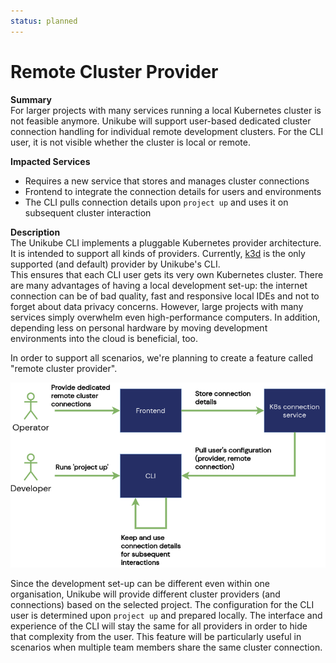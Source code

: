 ```yaml
---
status: planned
---
```


# Remote Cluster Provider

**Summary**  
For larger projects with many services running a local Kubernetes cluster is not feasible anymore. Unikube will support user-based dedicated cluster connection handling for individual remote development clusters. For the CLI user, it is not visible whether the cluster is local or remote.

**Impacted Services**  
- Requires a new service that stores and manages cluster connections  
- Frontend to integrate the connection details for users and environments  
- The CLI pulls connection details upon `project up` and uses it on subsequent cluster interaction  


**Description**  
The Unikube CLI implements a pluggable Kubernetes provider architecture. It is intended to support all kinds of providers. Currently, [k3d](https://k3d.io/) is the only supported (and default) provider by Unikube's CLI.  
This ensures that each CLI user gets its very own Kubernetes cluster. There are many advantages of having a local development set-up: the internet connection can be of bad quality, fast and responsive local IDEs and not to forget about data privacy concerns.
However, large projects with many services simply overwhelm even high-performance computers. In addition, depending less on personal hardware by moving development environments into the cloud is beneficial, too.

In order to support all scenarios, we're planning to create a feature called "remote cluster provider".

![Remote Cluster Provider](./assets/remote-connections.png)

Since the development set-up can be different even within one organisation, Unikube will provide different cluster providers (and connections) based on the selected project. The configuration for the CLI user is determined upon `project up` and prepared locally. The interface and experience of the CLI will stay the same for all providers in order to hide that complexity from the user.
This feature will be particularly useful in scenarios when multiple team members share the same cluster connection.
